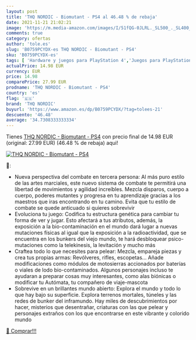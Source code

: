 ```yaml
---
layout: post
title: 'THQ NORDIC - Biomutant - PS4 al 46.48 % de rebaja'
date: 2021-11-21 21:02:21
image: 'https://m.media-amazon.com/images/I/51fQG-0JLRL._SL500_._SL400_.jpg'
comments: true
category: ofertas
author: 'tole.es'
slug: 'B0759PCYDX-es THQ NORDIC - Biomutant - PS4'
sku: 'B0759PCYDX-es'
tags: [ 'Hardware y juegos para PlayStation 4','Juegos para PlayStation 4','Videojuegos','ps4','thq nordic', ]
actualPrice: 14.98 EUR
currency: EUR
price: 14.98
comparePrice: 27.99 EUR
prodname: 'THQ NORDIC - Biomutant - PS4'
country: 'es'
flag: '🇪🇸'
brand: 'THQ NORDIC'
buyurl: 'https://www.amazon.es/dp/B0759PCYDX/?tag=tolees-21'
descuento: '46.48'
average: '34.7308333333334'
---
```


Tienes [THQ NORDIC - Biomutant - PS4](https://www.amazon.es/dp/B0759PCYDX/?tag=tolees-21) con precio final de  14.98 EUR (original: 27.99 EUR) (46.48 %  de rebaja) aqui!

[![THQ NORDIC - Biomutant - PS4](https://m.media-amazon.com/images/I/51fQG-0JLRL._SL500_._SL400_.jpg)](https://www.amazon.es/dp/B0759PCYDX/?tag=tolees-21)

🔎:

- Nueva perspectiva del combate en tercera persona: Al más puro estilo de las artes marciales, este nuevo sistema de combate te permitirá una libertad de movimientos y agilidad increíbles. Mezcla disparos, cuerpo a cuerpo, poderes mutantes y progresa en tu aprendizaje gracias a los maestros que iras encontrando en tu camino. Evita que tu estilo de combate se quede anticuado si quieres sobrevivir
- Evoluciona tu juego: Codifica tu estructura genética para cambiar tu forma de ver y jugar. Esto afectará a tus atributos, además, la exposición a la bio-contaminación en el mundo dará lugar a nuevas mutaciones físicas al igual que la exposición a la radioactividad, que se encuentra en los bunkers del viejo mundo, te hará desbloquear psico-mutaciones como la telekinesis, la levitación y mucho más
- Craftea todo lo que necesites para pelear: Mezcla, empareja piezas y crea tus propias armas: Revólveres, rifles, escopetas… Añade modificaciones como módulos de motosierras accionados por baterías o viales de lodo bio-contaminados. Algunos personajes incluso te ayudaran a preparar cosas muy interesantes, como alas biónicas o modificar tu Autómata, tu compañero de viaje-mascota
- Sobrevive en un brillantes mundo abierto: Explora el mundo y todo lo que hay bajo su superficie. Explora terrenos mortales, túneles y las redes de bunker del inframundo. Hay miles de descubrimientos por hacer, misterios que desentrañar, criaturas con las que pelear y personajes extraños con los que encontrarse en este vibrante y colorido mundo

[🛒 Comprar!!!](https://www.amazon.es/dp/B0759PCYDX/?tag=tolees-21)
